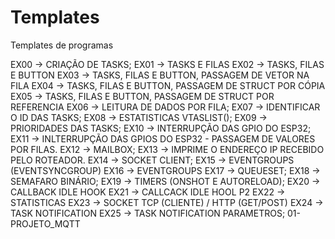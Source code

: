 # Templates
Templates de programas

EX00 -> CRIAÇÃO DE TASKS;
EX01 -> TASKS E FILAS
EX02 -> TASKS, FILAS E BUTTON
EX03 -> TASKS, FILAS E BUTTON, PASSAGEM DE VETOR NA FILA
EX04 -> TASKS, FILAS E BUTTON, PASSAGEM DE STRUCT POR CÓPIA
EX05 -> TASKS, FILAS E BUTTON, PASSAGEM DE STRUCT POR REFERENCIA
EX06 -> LEITURA DE DADOS POR FILA;
EX07 -> IDENTIFICAR O ID DAS TASKS;
EX08 -> ESTATISTICAS VTASLIST();
EX09 -> PRIORIDADES DAS TASKS;
EX10 -> INTERRUPÇÃO DAS GPIO DO ESP32;
EX11 -> INLTERRUPÇÃO DAS GPIOS DO ESP32 - PASSAGEM DE VALORES POR FILAS.
EX12 -> MAILBOX;
EX13 -> IMPRIME O ENDEREÇO IP RECEBIDO PELO ROTEADOR.
EX14 -> SOCKET CLIENT;
EX15 -> EVENTGROUPS (EVENTSYNCGROUP)
EX16 -> EVENTGROUPS
EX17 -> QUEUESET;
EX18 -> SEMAFARO BINÁRIO;
EX19 -> TIMERS (ONSHOT E AUTORELOAD);
EX20 -> CALLBACK IDLE HOOK
EX21 -> CALLCACK IDLE HOOL P2
EX22 -> STATISTICAS
EX23 -> SOCKET TCP (CLIENTE) / HTTP (GET/POST)
EX24 -> TASK NOTIFICATION
EX25 -> TASK NOTIFICATION PARAMETROS;
01- PROJETO_MQTT
